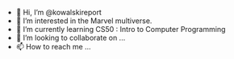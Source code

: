 - 👋 Hi, I’m @kowalskireport
- 👀 I’m interested in the Marvel multiverse.
- 🌱 I’m currently learning CS50 : Intro to Computer Programming
- 💞️ I’m looking to collaborate on ...
- 📫 How to reach me ...

<!---
kowalskireport/kowalskireport is a ✨ special ✨ repository because its `README.md` (this file) appears on your GitHub profile.
You can click the Preview link to take a look at your changes.
--->
